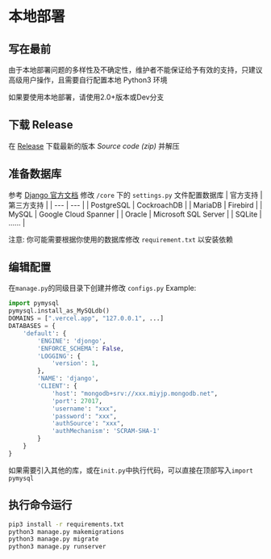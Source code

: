 # 本地部署
## 写在最前
由于本地部署问题的多样性及不确定性，维护者不能保证给予有效的支持，只建议高级用户操作，且需要自行配置本地 Python3 环境

如果要使用本地部署，请使用2.0+版本或Dev分支
## 下载 Release
在 [Release](https://github.com/am-abudu/Qexo/releases) 下载最新的版本 *Source code (zip)* 并解压
## 准备数据库
参考 [Django 官方文档](https://docs.djangoproject.com/zh-hans/3.2/ref/databases/) 修改 `/core` 下的 `settings.py` 文件配置数据库
| 官方支持 | 第三方支持 |
| --- | --- |
| PostgreSQL | CockroachDB |
| MariaDB | Firebird |
| MySQL | Google Cloud Spanner |
| Oracle | Microsoft SQL Server |
| SQLite | ...... |

注意: 你可能需要根据你使用的数据库修改 `requirement.txt` 以安装依赖
## 编辑配置
在`manage.py`的同级目录下创建并修改 `configs.py` Example:
```python
import pymysql
pymysql.install_as_MySQLdb()
DOMAINS = [".vercel.app", "127.0.0.1", ...]
DATABASES = {
    'default': {
        'ENGINE': 'djongo',
        'ENFORCE_SCHEMA': False,
        'LOGGING': {
            'version': 1,
        },
        'NAME': 'django',
        'CLIENT': {
            'host': "mongodb+srv://xxx.miyjp.mongodb.net",
            'port': 27017,
            'username': "xxx",
            'password': "xxx",
            'authSource': "xxx",
            'authMechanism': 'SCRAM-SHA-1'
        }
    }
}
```
如果需要引入其他的库，或在`init.py`中执行代码，可以直接在顶部写入`import pymysql`
## 执行命令运行
```bash
pip3 install -r requirements.txt
python3 manage.py makemigrations
python3 manage.py migrate
python3 manage.py runserver
```